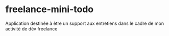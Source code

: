 # freelance-mini-todo
Application destinée à être un support aux entretiens dans le cadre de mon activité de dév freelance
